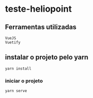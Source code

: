 # teste-heliopoint

## Ferramentas utilizadas
```
VueJS
Vuetify
```


## instalar o projeto pelo yarn
```
yarn install
```

### iniciar o projeto
```
yarn serve
```

